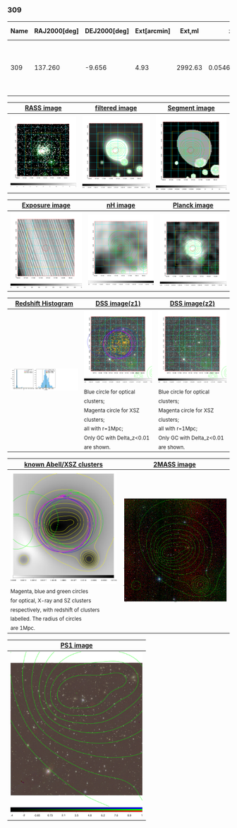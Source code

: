 <div STYLE="page-break-after: always;"></div>

### 309

|Name|RAJ2000[deg]|DEJ2000[deg] |Ext[arcmin]| Ext,ml | z | z_src| C|GC(XSZ,Delta_z<0.01)| GC(OPT,Delta_z<0.01)|GC| R_sig[arcmin] | R500[arcmin] | R500[Mpc]| CRsig[c/s] | CR500[c/s] |L500[1E44 erg/s]|F500[1E-12 erg/s/cm^2]| M500[1E14 Msun]|Tx[keV]|Cnt_sig|Beta|Rc[arcmin]|Comment|Alias|
|---|---|---|---|---|---|------|---|--------|---------|----------|---|---|---|---|---|---|---|---|---|---|---|---|---|---|
|309| 137.260| -9.656| 4.93| 2992.63| 0.0546(0.005)| z1, z_xsz| B| L03, MCXC, PSZ2, Tar, XB| A, N, W| A, L03, MCXC, N, PSZ2, Tar, W, XB| 27.662| 19.407| 1.236| 2.950(0.105)| 2.813(0.100)| 3.675(0.048)| 51.787(0.678)| 5.66(0.04)| 6.35(0.03)| 1253.2| 0.946(-0.041+0.035)| 9.263(-0.476+0.385)| -| k520|

|[RASS image](../image/309/309_img.pdf)|[filtered image](../image/309/309_fil.pdf)|[Segment image](../image/309/309_seg.pdf)|
|-------------------|--------------------|-------------------|
| <img src="../image/309/309_img.png" width="300">  | <img src="../image/309/309_fil.png" width="300">   | <img src="../image/309/309_seg.png" width="300">  |

|[Exposure image](../image/309/309_mex.pdf)| [nH image](../image/309/309_nh.pdf)| [Planck image](../image/309/309_p.pdf)|
|-------------------|--------------------|-------------------|
|<img src="../image/309/309_mex.png" width="300">   | <img src="../image/309/309_nh.png" width="300">    | <img src="../image/309/309_p.png" width="300"> |

|[Redshift Histogram](../image/309/309_zg.pdf) | [DSS image(z1)](../image/309/309_dss_z1.pdf)      |  [DSS image(z2)](../image/309/309_dss_z2.pdf)    |
|-------------------|--------------------|-------------------|
|<img src="../image/309/309_zg.png" width="300"> |<img src="../image/309/309_dss_z1.png" width="300"> <sub><br>Blue circle for optical clusters; <br>Magenta circle for XSZ clusters; <br>all with r=1Mpc; <br>Only GC with Delta_z<0.01 are shown. </sub>| <img src="../image/309/309_dss_z2.png" width="300"><sub><br>Blue circle for optical clusters; <br>Magenta circle for XSZ clusters; <br>all with r=1Mpc; <br>Only GC with Delta_z<0.01 are shown. </sub> |

|[known Abell/XSZ clusters](../image/309/309_gc.pdf) | [2MASS image](../image/309/309_2mass.pdf)      |
|-------------------|-------------------|
|<img src=../image/309/309_gc.png width="300"> <br><sub>Magenta, blue and green circles <br>for optical, X-ray and SZ clusters <br>respectively, with redshift of clusters <br>labelled. The radius of circles <br>are 1Mpc.</sub>|<img src="../image/309/309_2mass.png" width="300">  |

|[PS1 image](../image/309/309_ps1.pdf)            |
|-------------------|
| <img src="../image/309/309_ps1.pdf" width="300">  |
